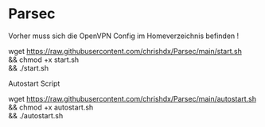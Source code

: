 # Parsec

Vorher muss sich die OpenVPN Config im Homeverzeichnis befinden !

wget https://raw.githubusercontent.com/chrishdx/Parsec/main/start.sh \
&& chmod +x start.sh \
&& ./start.sh


Autostart Script


wget https://raw.githubusercontent.com/chrishdx/Parsec/main/autostart.sh
 \
&& chmod +x autostart.sh \
&& ./autostart.sh
